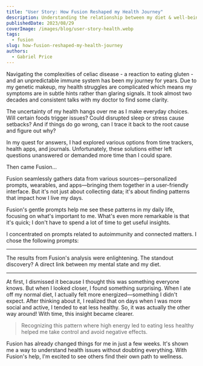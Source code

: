 ```yaml
---
title: "User Story: How Fusion Reshaped my Health Journey"
description: Understanding the relationship between my diet & well-being
publishedDate: 2023/08/29
coverImage: /images/blog/user-story-health.webp
tags:
  - fusion
slug: how-fusion-reshaped-my-health-journey
authors:
  - Gabriel Price
---
```


Navigating the complexities of celiac disease - a reaction to eating gluten - and an unpredictable immune system has been my journey for years. Due to my genetic makeup, my health struggles are complicated which means my symptoms are in subtle hints rather than glaring signals. It took almost two decades and consistent talks with my doctor to find some clarity.

The uncertainty of my health hangs over me as I make everyday choices. Will certain foods trigger issues? Could disrupted sleep or stress cause setbacks? And if things do go wrong, can I trace it back to the root cause and figure out why?

In my quest for answers, I had explored various options from time trackers, health apps, and journals. Unfortunately, these solutions either left questions unanswered or demanded more time than I could spare.

Then came Fusion…

Fusion seamlessly gathers data from various sources—personalized prompts, wearables, and apps—bringing them together in a user-friendly interface. But it's not just about collecting data; it's about finding patterns that impact how I live my days.

Fusion's gentle prompts help me see these patterns in my daily life, focusing on what's important to me. What's even more remarkable is that it's quick; I don't have to spend a lot of time to get useful insights.

I concentrated on prompts related to autoimmunity and connected matters. I chose the following prompts:

---

The results from Fusion's analysis were enlightening. The standout discovery? A direct link between my mental state and my diet.

---

At first, I dismissed it because I thought this was something everyone knows. But when I looked closer, I found something surprising. When I ate off my normal diet, I actually felt more energized—something I didn't expect. After thinking about it, I realized that on days when I was more social and active, I tended to eat less healthy. So, it was actually the other way around! With time, this insight became clearer.

> Recognizing this pattern where high energy led to eating less healthy helped me take control and avoid negative effects.

Fusion has already changed things for me in just a few weeks. It's shown me a way to understand health issues without doubting everything. With Fusion's help, I'm excited to see others find their own path to wellness.
